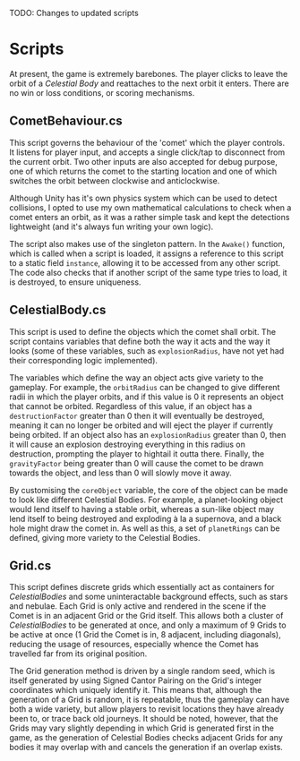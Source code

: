 TODO: Changes to updated scripts

# Scripts

At present, the game is extremely barebones. The player clicks to leave the orbit of a _Celestial Body_ and reattaches to the next orbit it enters. There are no win or loss conditions, or scoring mechanisms.

## CometBehaviour.cs

This script governs the behaviour of the 'comet' which the player controls. It listens for player input, and accepts a single click/tap to disconnect from the current orbit. Two other inputs are also accepted for debug purpose, one of which returns the comet to the starting location and one of which switches the orbit between clockwise and anticlockwise.

Although Unity has it's own physics system which can be used to detect collisions, I opted to use my own mathematical calculations to check when a comet enters an orbit, as it was a rather simple task and kept the detections lightweight (and it's always fun writing your own logic).

The script also makes use of the singleton pattern. In the `Awake()` function, which is called when a script is loaded, it assigns a reference to this script to a static field `instance`, allowing it to be accessed from any other script. The code also checks that if another script of the same type tries to load, it is destroyed, to ensure uniqueness.

## CelestialBody.cs

This script is used to define the objects which the comet shall orbit. The script contains variables that define both the way it acts and the way it looks (some of these variables, such as `explosionRadius`, have not yet had their corresponding logic implemented).

The variables which define the way an object acts give variety to the gameplay. For example, the `orbitRadius` can be changed to give different radii in which the player orbits, and if this value is 0 it represents an object that cannot be orbited. Regardless of this value, if an object has a `destructionFactor` greater than 0 then it will eventually be destroyed, meaning it can no longer be orbited and will eject the player if currently being orbited. If an object also has an `explosionRadius` greater than 0, then it will cause an explosion destroying everything in this radius on destruction, prompting the player to hightail it outta there. Finally, the `gravityFactor` being greater than 0 will cause the comet to be drawn towards the object, and less than 0 will slowly move it away.

By customising the `coreObject` variable, the core of the object can be made to look like different Celestial Bodies. For example, a planet-looking object would lend itself to having a stable orbit, whereas a sun-like object may lend itself to being destroyed and exploding à la a supernova, and a black hole might draw the comet in. As well as this, a set of `planetRings` can be defined, giving more variety to the Celestial Bodies.

## Grid.cs

This script defines discrete grids which essentially act as containers for _CelestialBodies_ and some uninteractable background effects, such as stars and nebulae. Each Grid is only active and rendered in the scene if the Comet is in an adjacent Grid or the Grid itself. This allows both a cluster of _CelestialBodies_ to be generated at once, and only a maximum of 9 Grids to be active at once (1 Grid the Comet is in, 8 adjacent, including diagonals), reducing the usage of resources, especially whence the Comet has travelled far from its original position.

The Grid generation method is driven by a single random seed, which is itself generated by using Signed Cantor Pairing on the Grid's integer coordinates which uniquely identify it. This means that, although the generation of a Grid is random, it is repeatable, thus the gameplay can have both a wide variety, but allow players to revisit locations they have already been to, or trace back old journeys. It should be noted, however, that the Grids may vary slightly depending in which Grid is generated first in the game, as the generation of Celestial Bodies checks adjacent Grids for any bodies it may overlap with and cancels the generation if an overlap exists.
